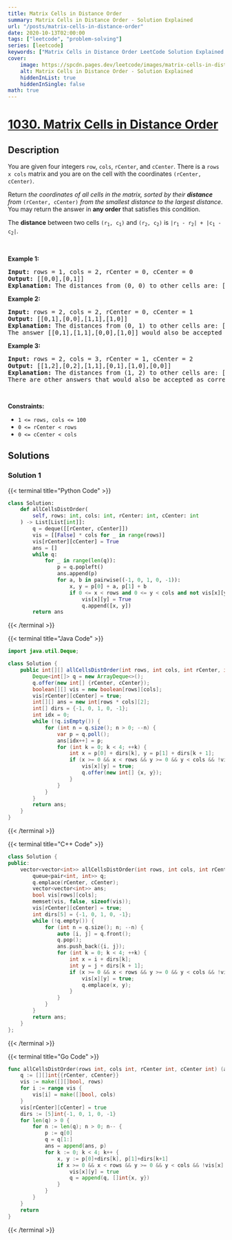 ```yaml
---
title: Matrix Cells in Distance Order
summary: Matrix Cells in Distance Order - Solution Explained
url: "/posts/matrix-cells-in-distance-order"
date: 2020-10-13T02:00:00
tags: ["leetcode", "problem-solving"]
series: [leetcode]
keywords: ["Matrix Cells in Distance Order LeetCode Solution Explained in all languages", "1030", "leetcode question 1030", "Matrix Cells in Distance Order", "LeetCode", "leetcode solution in Python3 C++ Java Go PHP Ruby Swift TypeScript Rust C# JavaScript C", "GeeksforGeeks", "InterviewBit", "Coding Ninjas", "HackerRank", "HackerEarth", "CodeChef", "TopCoder", "AlgoExpert", "freeCodeCamp", "Codeforces", "GitHub", "AtCoder", "Samir Paul"]
cover:
    image: https://spcdn.pages.dev/leetcode/images/matrix-cells-in-distance-order.webp
    alt: Matrix Cells in Distance Order - Solution Explained
    hiddenInList: true
    hiddenInSingle: false
math: true
---
```



# [1030. Matrix Cells in Distance Order](https://leetcode.com/problems/matrix-cells-in-distance-order)


## Description

<p>You are given four integers <code>row</code>, <code>cols</code>, <code>rCenter</code>, and <code>cCenter</code>. There is a <code>rows x cols</code> matrix and you are on the cell with the coordinates <code>(rCenter, cCenter)</code>.</p>

<p>Return <em>the coordinates of all cells in the matrix, sorted by their <strong>distance</strong> from </em><code>(rCenter, cCenter)</code><em> from the smallest distance to the largest distance</em>. You may return the answer in <strong>any order</strong> that satisfies this condition.</p>

<p>The <strong>distance</strong> between two cells <code>(r<sub>1</sub>, c<sub>1</sub>)</code> and <code>(r<sub>2</sub>, c<sub>2</sub>)</code> is <code>|r<sub>1</sub> - r<sub>2</sub>| + |c<sub>1</sub> - c<sub>2</sub>|</code>.</p>

<p>&nbsp;</p>
<p><strong class="example">Example 1:</strong></p>

<pre>
<strong>Input:</strong> rows = 1, cols = 2, rCenter = 0, cCenter = 0
<strong>Output:</strong> [[0,0],[0,1]]
<strong>Explanation:</strong> The distances from (0, 0) to other cells are: [0,1]
</pre>

<p><strong class="example">Example 2:</strong></p>

<pre>
<strong>Input:</strong> rows = 2, cols = 2, rCenter = 0, cCenter = 1
<strong>Output:</strong> [[0,1],[0,0],[1,1],[1,0]]
<strong>Explanation:</strong> The distances from (0, 1) to other cells are: [0,1,1,2]
The answer [[0,1],[1,1],[0,0],[1,0]] would also be accepted as correct.
</pre>

<p><strong class="example">Example 3:</strong></p>

<pre>
<strong>Input:</strong> rows = 2, cols = 3, rCenter = 1, cCenter = 2
<strong>Output:</strong> [[1,2],[0,2],[1,1],[0,1],[1,0],[0,0]]
<strong>Explanation:</strong> The distances from (1, 2) to other cells are: [0,1,1,2,2,3]
There are other answers that would also be accepted as correct, such as [[1,2],[1,1],[0,2],[1,0],[0,1],[0,0]].
</pre>

<p>&nbsp;</p>
<p><strong>Constraints:</strong></p>

<ul>
	<li><code>1 &lt;= rows, cols &lt;= 100</code></li>
	<li><code>0 &lt;= rCenter &lt; rows</code></li>
	<li><code>0 &lt;= cCenter &lt; cols</code></li>
</ul>

## Solutions

### Solution 1

<!-- tabs:start -->

{{< terminal title="Python Code" >}}
```python
class Solution:
    def allCellsDistOrder(
        self, rows: int, cols: int, rCenter: int, cCenter: int
    ) -> List[List[int]]:
        q = deque([[rCenter, cCenter]])
        vis = [[False] * cols for _ in range(rows)]
        vis[rCenter][cCenter] = True
        ans = []
        while q:
            for _ in range(len(q)):
                p = q.popleft()
                ans.append(p)
                for a, b in pairwise((-1, 0, 1, 0, -1)):
                    x, y = p[0] + a, p[1] + b
                    if 0 <= x < rows and 0 <= y < cols and not vis[x][y]:
                        vis[x][y] = True
                        q.append([x, y])
        return ans
```
{{< /terminal >}}

{{< terminal title="Java Code" >}}
```java
import java.util.Deque;

class Solution {
    public int[][] allCellsDistOrder(int rows, int cols, int rCenter, int cCenter) {
        Deque<int[]> q = new ArrayDeque<>();
        q.offer(new int[] {rCenter, cCenter});
        boolean[][] vis = new boolean[rows][cols];
        vis[rCenter][cCenter] = true;
        int[][] ans = new int[rows * cols][2];
        int[] dirs = {-1, 0, 1, 0, -1};
        int idx = 0;
        while (!q.isEmpty()) {
            for (int n = q.size(); n > 0; --n) {
                var p = q.poll();
                ans[idx++] = p;
                for (int k = 0; k < 4; ++k) {
                    int x = p[0] + dirs[k], y = p[1] + dirs[k + 1];
                    if (x >= 0 && x < rows && y >= 0 && y < cols && !vis[x][y]) {
                        vis[x][y] = true;
                        q.offer(new int[] {x, y});
                    }
                }
            }
        }
        return ans;
    }
}
```
{{< /terminal >}}

{{< terminal title="C++ Code" >}}
```cpp
class Solution {
public:
    vector<vector<int>> allCellsDistOrder(int rows, int cols, int rCenter, int cCenter) {
        queue<pair<int, int>> q;
        q.emplace(rCenter, cCenter);
        vector<vector<int>> ans;
        bool vis[rows][cols];
        memset(vis, false, sizeof(vis));
        vis[rCenter][cCenter] = true;
        int dirs[5] = {-1, 0, 1, 0, -1};
        while (!q.empty()) {
            for (int n = q.size(); n; --n) {
                auto [i, j] = q.front();
                q.pop();
                ans.push_back({i, j});
                for (int k = 0; k < 4; ++k) {
                    int x = i + dirs[k];
                    int y = j + dirs[k + 1];
                    if (x >= 0 && x < rows && y >= 0 && y < cols && !vis[x][y]) {
                        vis[x][y] = true;
                        q.emplace(x, y);
                    }
                }
            }
        }
        return ans;
    }
};
```
{{< /terminal >}}

{{< terminal title="Go Code" >}}
```go
func allCellsDistOrder(rows int, cols int, rCenter int, cCenter int) (ans [][]int) {
	q := [][]int{{rCenter, cCenter}}
	vis := make([][]bool, rows)
	for i := range vis {
		vis[i] = make([]bool, cols)
	}
	vis[rCenter][cCenter] = true
	dirs := [5]int{-1, 0, 1, 0, -1}
	for len(q) > 0 {
		for n := len(q); n > 0; n-- {
			p := q[0]
			q = q[1:]
			ans = append(ans, p)
			for k := 0; k < 4; k++ {
				x, y := p[0]+dirs[k], p[1]+dirs[k+1]
				if x >= 0 && x < rows && y >= 0 && y < cols && !vis[x][y] {
					vis[x][y] = true
					q = append(q, []int{x, y})
				}
			}
		}
	}
	return
}
```
{{< /terminal >}}

<!-- tabs:end -->

<!-- end -->
